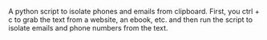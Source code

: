 A python script to isolate phones and emails from clipboard.
First, you ctrl + c to grab the text from a website, an ebook, etc. and then run the script to isolate emails and phone numbers from the text.
